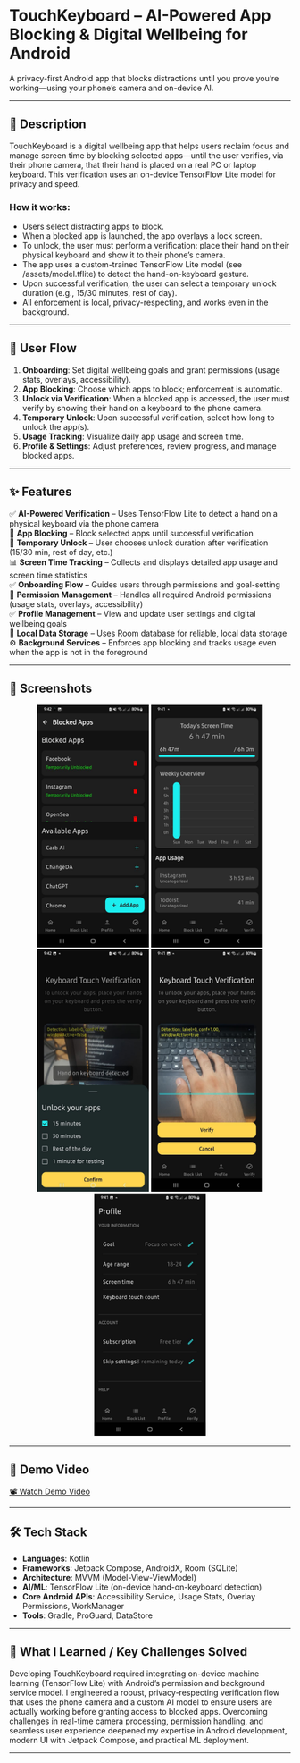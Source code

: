 #  TouchKeyboard – AI-Powered App Blocking & Digital Wellbeing for Android

A privacy-first Android app that blocks distractions until you prove you’re working—using your phone’s camera and on-device AI.

---

## 📌 Description

TouchKeyboard is a digital wellbeing app that helps users reclaim focus and manage screen time by blocking selected apps—until the user verifies, via their phone camera, that their hand is placed on a real PC or laptop keyboard. This verification uses an on-device TensorFlow Lite model for privacy and speed.

### How it works:
- Users select distracting apps to block.
- When a blocked app is launched, the app overlays a lock screen.
- To unlock, the user must perform a verification: place their hand on their physical keyboard and show it to their phone’s camera.
- The app uses a custom-trained TensorFlow Lite model (see /assets/model.tflite) to detect the hand-on-keyboard gesture.
- Upon successful verification, the user can select a temporary unlock duration (e.g., 15/30 minutes, rest of day).
- All enforcement is local, privacy-respecting, and works even in the background.

---

## 🧭 User Flow

1. **Onboarding**: Set digital wellbeing goals and grant permissions (usage stats, overlays, accessibility).
2. **App Blocking**: Choose which apps to block; enforcement is automatic.
3. **Unlock via Verification**: When a blocked app is accessed, the user must verify by showing their hand on a keyboard to the phone camera.
4. **Temporary Unlock**: Upon successful verification, select how long to unlock the app(s).
5. **Usage Tracking**: Visualize daily app usage and screen time.
6. **Profile & Settings**: Adjust preferences, review progress, and manage blocked apps.

---

## ✨ Features

✅ **AI-Powered Verification** – Uses TensorFlow Lite to detect a hand on a physical keyboard via the phone camera  
🔐 **App Blocking** – Block selected apps until successful verification  
📱 **Temporary Unlock** – User chooses unlock duration after verification (15/30 min, rest of day, etc.)  
📊 **Screen Time Tracking** – Collects and displays detailed app usage and screen time statistics  
✅ **Onboarding Flow** – Guides users through permissions and goal-setting  
🔐 **Permission Management** – Handles all required Android permissions (usage stats, overlays, accessibility)  
✅ **Profile Management** – View and update user settings and digital wellbeing goals  
💾 **Local Data Storage** – Uses Room database for reliable, local data storage  
⚙️ **Background Services** – Enforces app blocking and tracks usage even when the app is not in the foreground  

---

## 📸 Screenshots
<div align="center">
  <img src="app/src/main/java/com/example/touchkeyboard/Screenshots/photo_2025-07-20_21-54-21.jpg" alt="Home Screen" width="200"/>
  <img src="app/src/main/java/com/example/touchkeyboard/Screenshots/photo_2025-07-20_21-54-46.jpg" alt="Block List" width="200"/>
  <img src="app/src/main/java/com/example/touchkeyboard/Screenshots/photo_2025-07-20_21-54-25.jpg" alt="Usage Chart" width="200"/>
  <img src="app/src/main/java/com/example/touchkeyboard/Screenshots/photo_2025-07-20_21-54-37.jpg" alt="Verification" width="200"/>
  <img src="app/src/main/java/com/example/touchkeyboard/Screenshots/photo_2025-07-20_21-54-40.jpg" alt="App Blocking Overlay" width="200"/>
</div>

---

## 🎥 Demo Video

[📽️ Watch Demo Video](app/src/main/java/com/example/touchkeyboard/Screenshots/video_2025-07-20_21-54-15.mp4)

---

## 🛠️ Tech Stack

- **Languages**: Kotlin  
- **Frameworks**: Jetpack Compose, AndroidX, Room (SQLite)  
- **Architecture**: MVVM (Model-View-ViewModel)  
- **AI/ML**: TensorFlow Lite (on-device hand-on-keyboard detection)  
- **Core Android APIs**: Accessibility Service, Usage Stats, Overlay Permissions, WorkManager  
- **Tools**: Gradle, ProGuard, DataStore  

---

## 🧠 What I Learned / Key Challenges Solved

Developing TouchKeyboard required integrating on-device machine learning (TensorFlow Lite) with Android’s permission and background service model. I engineered a robust, privacy-respecting verification flow that uses the phone camera and a custom AI model to ensure users are actually working before granting access to blocked apps. Overcoming challenges in real-time camera processing, permission handling, and seamless user experience deepened my expertise in Android development, modern UI with Jetpack Compose, and practical ML deployment.

---

